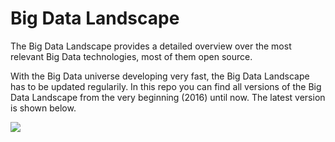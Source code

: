 # Big Data Landscape
The Big Data Landscape provides a detailed overview over the most relevant Big Data technologies, most of them open source. 

With the Big Data universe developing very fast, the Big Data Landscape has to be updated regularily. In this repo you can find all versions of the Big Data Landscape from the very beginning (2016) until now. The latest version is shown below.

<img src="https://github.com/qaware/big-data-landscape/blob/master/Big-Data-Landscape-2018.jpg" />

